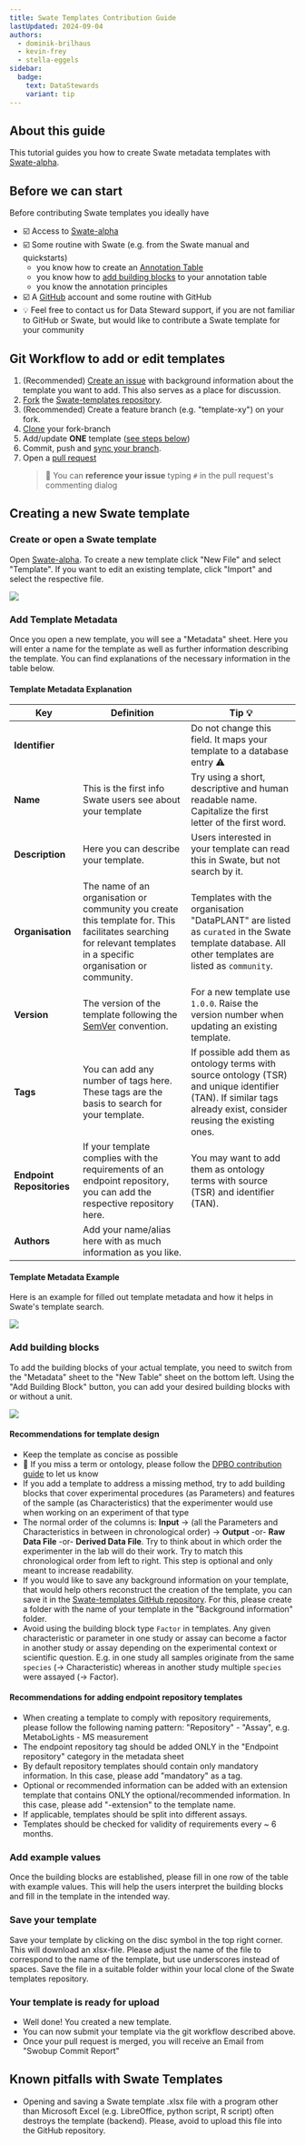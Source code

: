 ```yaml
---
title: Swate Templates Contribution Guide
lastUpdated: 2024-09-04
authors: 
  - dominik-brilhaus
  - kevin-frey
  - stella-eggels
sidebar:
  badge:
    text: DataStewards
    variant: tip
---
```


## About this guide

This tutorial guides you how to create Swate metadata templates with [Swate-alpha](https://swate-alpha.nfdi4plants.org/).

## Before we can start

Before contributing Swate templates you ideally have

- :ballot_box_with_check: Access to [Swate-alpha](https://swate-alpha.nfdi4plants.org/)
- :ballot_box_with_check: Some routine with Swate (e.g. from the Swate manual and quickstarts)
  - you know how to create an [Annotation Table](../annotation-table)
  - you know how to [add building blocks](../building-blocks) to your annotation table
  - you know the annotation principles
- :ballot_box_with_check: A [GitHub](https://github.com) account and some routine with GitHub
- :bulb: Feel free to contact us for Data Steward support, if you are not familiar to GitHub or Swate, but would like to contribute a Swate template for your community

## Git Workflow to add or edit templates

1. (Recommended) [Create an issue](https://github.com/nfdi4plants/Swate-templates/issues/new/choose) with background information about the template you want to add. This also serves as a place for discussion.
2. [Fork](https://docs.github.com/en/get-started/quickstart/fork-a-repo) the [Swate-templates repository](https://github.com/nfdi4plants/Swate-templates).
3. (Recommended) Create a feature branch (e.g. "template-xy") on your fork.
4. [Clone](https://docs.github.com/en/repositories/creating-and-managing-repositories/cloning-a-repository) your fork-branch
5. Add/update **ONE** template ([see steps below](#creating-a-new-swate-template))
6. Commit, push and [sync your branch](https://docs.github.com/en/pull-requests/collaborating-with-pull-requests/working-with-forks/syncing-a-fork).
7. Open a [pull request](https://docs.github.com/en/pull-requests/collaborating-with-pull-requests/proposing-changes-to-your-work-with-pull-requests/about-pull-requests)
   > 👀 You can **reference your issue** typing `#` in the pull request's commenting dialog

## Creating a new Swate template

### Create or open a Swate template

Open [Swate-alpha](https://swate-alpha.nfdi4plants.org/). To create a new template click "New File" and select "Template". If you want to edit an existing template, click "Import" and select the respective file.

![](@images/swate-alpha-template-new.png)

### Add Template Metadata

Once you open a new template, you will see a "Metadata" sheet. Here you will enter a name for the template as well as further information describing the template. You can find explanations of the necessary information in the table below.

#### Template Metadata Explanation

Key | Definition | Tip :bulb:
------- | ------- | -------
**Identifier** |   | Do not change this field. It maps your template to a database entry :warning:
**Name** |  This is the first info Swate users see about your template  |  Try using a short, descriptive and human readable name. Capitalize the first letter of the first word.
**Description** |  Here you can describe your template. |  Users interested in your template can read this in Swate, but not search by it.
**Organisation** |  The name of an organisation or community you create this template for. This facilitates searching for relevant templates in a specific organisation or community. |  Templates with the organisation "DataPLANT" are listed as `curated` in the Swate template database. All other templates are listed as `community`.
**Version** |  The version of the template following the [SemVer](https://semver.org/) convention.  |  For a new template use `1.0.0`. Raise the version number when updating an existing template.
**Tags** |  You can add any number of tags here. These tags are the basis to search for your template. | If possible add them as ontology terms with source ontology (TSR) and unique identifier (TAN). If similar tags already exist, consider reusing the existing ones.
**Endpoint Repositories** |  If your template complies with the requirements of an endpoint repository, you can add the respective repository here. | You may want to add them as ontology terms with source (TSR) and identifier (TAN).
**Authors** |  Add your name/alias here with as much information as you like.

#### Template Metadata Example

Here is an example for filled out template metadata and how it helps in Swate's template search.

![](@images/swate/swate-alpha-template-metadata.png)

### Add building blocks

To add the building blocks of your actual template, you need to switch from the "Metadata" sheet to the "New Table" sheet on the bottom left. Using the "Add Building Block" button, you can add your desired building blocks with or without a unit.

![](@images/swate-alpha-building-block.png)

#### Recommendations for template design

- Keep the template as concise as possible
- 👀 If you miss a term or ontology, please follow the [DPBO contribution guide](https://github.com/nfdi4plants/nfdi4plants_ontology) to let us know
- If you add a template to address a missing method, try to add building blocks that cover experimental procedures (as Parameters) and features of the sample (as Characteristics) that the experimenter would use when working on an experiment of that type
- The normal order of the columns is: **Input** -> (all the Parameters and Characteristics in between in chronological order) -> **Output** -or- **Raw Data File** -or- **Derived Data File**. Try to think about in which order the experimenter in the lab will do their work. Try to match this chronological order from left to right. This step is optional and only meant to increase readability.
- If you would like to save any background information on your template, that would help others reconstruct the creation of the template, you can save it in the [Swate-templates GitHub repository](https://github.com/nfdi4plants/Swate-templates/tree/main/background%20information). For this, please create a folder with the name of your template in the "Background information" folder.
- Avoid using the building block type `Factor` in templates. Any given characteristic or parameter in one study or assay can become a factor in another study or assay depending on the experimental context or scientific question. E.g. in one study all samples originate from the same `species` (-> Characteristic) whereas in another study multiple `species` were assayed (-> Factor).

#### Recommendations for adding endpoint repository templates

- When creating a template to comply with repository requirements, please follow the following naming pattern: "Repository" - "Assay", e.g. MetaboLights - MS measurement
- The endpoint repository tag should be added ONLY in the "Endpoint repository" category in the metadata sheet
- By default repository templates should contain only mandatory information. In this case, please add "mandatory" as a tag.
- Optional or recommended information can be added with an extension template that contains ONLY the optional/recommended information. In this case, please add "-extension" to the template name.
- If applicable, templates should be split into different assays.
- Templates should be checked for validity of requirements every ~ 6 months.

### Add example values

Once the building blocks are established, please fill in one row of the table with example values. This will help the users interpret the building blocks and fill in the template in the intended way.

### Save your template

Save your template by clicking on the disc symbol in the top right corner. This will download an xlsx-file. Please adjust the name of the file to correspond to the name of the template, but use underscores instead of spaces.
Save the file in a suitable folder within your local clone of the Swate templates repository.

### Your template is ready for upload

- Well done! You created a new template.
- You can now submit your template via the git workflow described above.
- Once your pull request is merged, you will receive an Email from "Swobup Commit Report"

## Known pitfalls with Swate Templates

- Opening and saving a Swate template .xlsx file with a program other than Microsoft Excel (e.g. LibreOffice, python script, R script) often destroys the template (backend). Please, avoid to upload this file into the GitHub repository.
